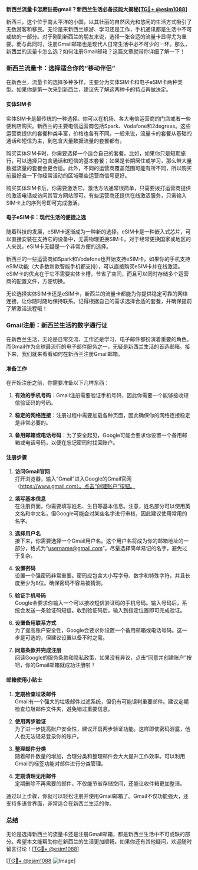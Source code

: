 **新西兰流量卡怎麽註冊gmail？新西兰生活必备技能大揭秘[[TG💪+ @esim1088](https://t.me/s/esim1088)]**

新西兰，这个位于南太平洋的小国，以其壮丽的自然风光和悠闲的生活方式吸引了无数游客和移民。无论是来新西兰旅游、学习还是工作，手机通讯都是生活中不可或缺的一部分。对于刚到新西兰的朋友来说，选择一张合适的流量卡显得尤为重要。而与此同时，注册Gmail邮箱也是现代人日常生活中必不可少的一环。那么，新西兰的流量卡怎么选？如何注册Gmail邮箱？这篇文章就带你详细了解一下！

### 新西兰流量卡：选择适合你的“移动伴侣”

在新西兰，流量卡的选择多种多样，主要分为实体SIM卡和电子eSIM卡两种类型。如果你是第一次来到新西兰，建议先了解这两种卡的特点再做决定。

#### 实体SIM卡

实体SIM卡是最传统的一种选择。你可以在机场、各大电信运营商的门店或者一些便利店购买。新西兰的主要电信运营商包括Spark、Vodafone和2degrees。这些运营商提供的套餐种类丰富，价格也各有不同。一般来说，流量卡的套餐从基础的通话和短信为主，到包含大量数据流量的套餐都有。

购买实体SIM卡时，你需要选择一个适合自己的套餐。比如，如果你只是短期旅行，可以选择只包含通话和短信的基本套餐；如果是长期居住或学习，那么带大量数据流量的套餐会更合适。此外，不同的运营商覆盖范围可能有所不同，所以购买前最好查一下你经常活动的区域哪些运营商信号更好。

购买实体SIM卡后，你需要激活它。激活方法通常很简单，只需要拨打运营商提供的激活电话或访问其官方网站即可。有些运营商还提供在线激活服务，只需输入SIM卡上的序列号即可完成激活。

#### 电子eSIM卡：现代生活的便捷之选

随着科技的发展，eSIM卡逐渐成为一种新的选择。eSIM卡是一种嵌入式芯片，可以直接安装在支持它的设备中，无需物理更换SIM卡。对于经常更换国家或地区的人来说，eSIM卡无疑是一个非常方便的选择。

新西兰的一些运营商如Spark和Vodafone也开始支持eSIM卡。如果你的手机支持eSIM功能（大多数新款智能手机都支持），可以直接购买eSIM卡并在线激活。eSIM卡的优点在于它不需要实体卡槽，节省了空间，而且可以同时存储多个运营商的配置文件，方便切换。

无论选择实体SIM卡还是eSIM卡，新西兰的流量卡都能为你提供稳定可靠的网络连接，让你随时随地保持联系。记得根据自己的需求选择合适的套餐，并确保提前了解激活流程哦！

### Gmail注册：新西兰生活的数字通行证

在新西兰生活，无论是日常交流、工作还是学习，电子邮件都扮演着重要的角色。而Gmail作为全球最流行的电子邮件服务之一，无疑是新西兰生活的首选邮箱。接下来，我们就来看看如何在新西兰注册Gmail邮箱。

#### 准备工作

在开始注册之前，你需要准备以下几样东西：

1. **有效的手机号码**：Gmail注册需要验证手机号码，因此你需要一个能够接收短信验证码的号码。
   
2. **稳定的网络连接**：注册过程中需要加载各种页面，因此确保你的网络连接稳定是非常必要的。

3. **备用邮箱或电话号码**：为了安全起见，Google可能会要求你设置一个备用邮箱或电话号码，以便在忘记密码时找回账户。

#### 注册步骤

1. **访问Gmail官网**  
   打开浏览器，输入“Gmail”进入Google的Gmail官网（https://www.gmail.com）。点击“创建账户”按钮。

2. **填写基本信息**  
   在注册页面，你需要填写姓名、生日等基本信息。注意，姓名部分可以使用英文名和中文名，但Google可能会对某些名字进行审核，因此建议使用常用的名字。

3. **选择用户名**  
   接下来，你需要选择一个Gmail用户名。这个用户名将成为你的邮箱地址的一部分，格式为“username@gmail.com”。尽量选择简单易记的名字，避免过于复杂。

4. **设置密码**  
   设置一个强密码非常重要。密码应包含大小写字母、数字和特殊字符，并且长度至少为8位。确保密码不容易被猜测。

5. **验证手机号码**  
   Google会要求你输入一个可以接收短信验证码的手机号码。输入号码后，系统会发送一条验证码短信。收到验证码后，输入到指定位置即可完成验证。

6. **设置备用联系方式**  
   为了提高账户安全性，Google会要求你设置一个备用邮箱或电话号码。这一步是可选的，但建议设置以备不时之需。

7. **同意条款并完成注册**  
   阅读Google的服务条款和隐私政策，如果没有异议，点击“同意并创建账户”按钮，你的Gmail邮箱就成功注册啦！

#### 邮箱使用小贴士

1. **定期检查垃圾邮件**  
   Gmail有一个强大的垃圾邮件过滤系统，但仍有可能误判重要邮件。建议定期检查垃圾邮件文件夹，避免错过重要信息。

2. **使用两步验证**  
   为了进一步提高账户安全性，建议开启两步验证功能。这样即使密码泄露，他人也无法轻易登录你的账户。

3. **整理邮件分类**  
   随着邮件数量的增加，合理分类和整理邮件会大大提升工作效率。可以利用Gmail的标签功能对邮件进行分类管理。

4. **定期清理无用邮件**  
   定期删除不再需要的邮件，不仅能节省存储空间，还能让收件箱更加整洁。

通过以上步骤，你就可以轻松注册并使用Gmail邮箱了。Gmail不仅功能强大，还支持多语言界面，非常适合在新西兰生活的你。

### 总结

无论是选择新西兰的流量卡还是注册Gmail邮箱，都是新西兰生活中不可或缺的部分。希望本文能帮助你在新西兰的生活更加顺畅。如果你还有其他疑问，欢迎随时留言讨论！[[TG💪+ @esim1088](https://t.me/s/esim1088)]

[[TG💪+ @esim1088](https://t.me/s/esim1088) ![Image](https://i.postimg.cc/4NQfJmqS/Snipaste-2025-05-13-00-14-12.png)]